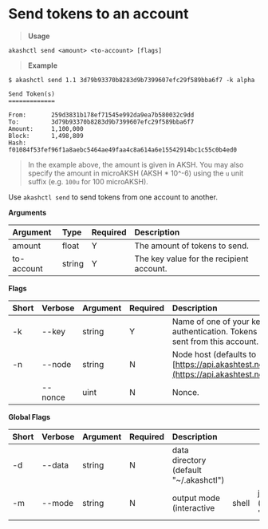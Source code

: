 # Send tokens to an account

> **Usage**

```text
akashctl send <amount> <to-account> [flags]
```

> **Example**

```text
$ akashctl send 1.1 3d79b93370b8283d9b7399607efc29f589bba6f7 -k alpha

Send Token(s)
=============

From:       259d3831b178ef71545e992da9ea7b580032c9dd
To:         3d79b93370b8283d9b7399607efc29f589bba6f7
Amount:     1,100,000
Block:      1,498,809
Hash:       f01084f53fef96f1a8aebc5464ae49faa4c8a614a6e15542914bc1c55c0b4ed0
```

> In the example above, the amount is given in AKSH. You may also specify the amount in microAKSH \(AKSH \* 10^-6\) using the `u` unit suffix \(e.g. `100u` for 100 microAKSH\).

Use `akashctl send` to send tokens from one account to another.

**Arguments**

| Argument | Type | Required | Description |
| :--- | :--- | :--- | :--- |
| amount | float | Y | The amount of tokens to send. |
| to-account | string | Y | The key value for the recipient account. |

**Flags**

| Short | Verbose | Argument | Required | Description |
| :--- | :--- | :--- | :--- | :--- |
| -k | --key | string | Y | Name of one of your keys, for authentication. Tokens will be sent from this account. |
| -n | --node | string | N | Node host \(defaults to [https://api.akashtest.net:80](https://api.akashtest.net:80)\). |
|  | --nonce | uint | N | Nonce. |

**Global Flags**

| Short | Verbose | Argument | Required | Description |  |  |
| :--- | :--- | :--- | :--- | :--- | :--- | :--- |
| -d | --data | string | N | data directory \(default "~/.akashctl"\) |  |  |
| -m | --mode | string | N | output mode \(interactive | shell | json\) \(default "interactive"\) |

